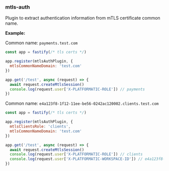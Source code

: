 ### mtls-auth

Plugin to extract authentication information from mTLS certificate common name.

__Example:__

Common name: `payments.test.com`

```js
const app = fastify(/* tls certs */)

app.register(mtlsAuthPlugin, {
  mtlsCommonNameDomain: 'test.com'
})

app.get('/test', async (request) => {
  await request.createMtlsSession()
  console.log(request.user['X-PLATFORMATIC-ROLE']) // payments
})
```

Common name: `e4a123f8-1f12-11ee-be56-0242ac120002.clients.test.com`

```js
const app = fastify(/* tls certs */)

app.register(mtlsAuthPlugin, {
  mtlsClientsRole: 'clients',
  mtlsCommonNameDomain: 'test.com'
})

app.get('/test', async (request) => {
  await request.createMtlsSession()
  console.log(request.user['X-PLATFORMATIC-ROLE']) // clients
  console.log(request.user['X-PLATFORMATIC-WORKSPACE-ID']) // e4a123f8-1f12-11ee-be56-0242ac120002
})
```
